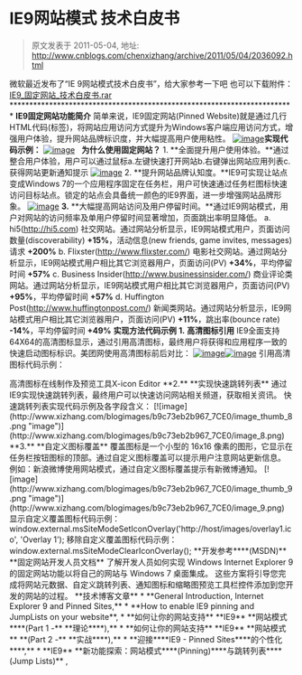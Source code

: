 # IE9网站模式 技术白皮书 
> 原文发表于 2011-05-04, 地址: http://www.cnblogs.com/chenxizhang/archive/2011/05/04/2036092.html 


  微软最近发布了“IE 9网站模式技术白皮书”，给大家参考一下吧 也可以下载附件：[IE9\_固定网站\_技术白皮书.rar](http://files.cnblogs.com/chenxizhang/IE9_%E5%9B%BA%E5%AE%9A%E7%BD%91%E7%AB%99_%E6%8A%80%E6%9C%AF%E7%99%BD%E7%9A%AE%E4%B9%A6.rar "IE9_固定网站_技术白皮书.rar") ************************************************************************ **IE9固定网站功能简介**  简单来说，IE9固定网站(Pinned Website)就是通过几行HTML代码(<meta>标签)，将网站应用访问方式提升为Windows客户端应用访问方式，增强用户体验，提升网站品牌标识度，并大幅提高用户使用粘性。 [![image](http://www.xizhang.com/blogimages/b9c73eb2b967_7CE0/image_thumb.png "image")](http://www.xizhang.com/blogimages/b9c73eb2b967_7CE0/image.png)**实现代码示例：** <meta name="msapplication-task" content="name=我要付款;action-uri=https://abc.com/;icon-uri=https://imgabc.com/abc.ico " /> [![image](http://www.xizhang.com/blogimages/b9c73eb2b967_7CE0/image_thumb_3.png "image")](http://www.xizhang.com/blogimages/b9c73eb2b967_7CE0/image_3.png)   **为什么使用固定网站？**  1. **全面提升用户使用体验。**通过整合用户体验，用户可以通过鼠标a.左键快速打开网站b.右键弹出网站应用列表c.获得网站更新通知提示 [![image](http://www.xizhang.com/blogimages/b9c73eb2b967_7CE0/image_thumb_4.png "image")](http://www.xizhang.com/blogimages/b9c73eb2b967_7CE0/image_4.png) 2. **提升网站品牌认知度。**IE9可实现让站点变成Windows 7的一个应用程序固定在任务栏，用户可快速通过任务栏图标快速访问目标站点。锁定的站点会具备统一颜色的IE9界面，进一步增强网站品牌形象。 [![image](http://www.xizhang.com/blogimages/b9c73eb2b967_7CE0/image_thumb_5.png "image")](http://www.xizhang.com/blogimages/b9c73eb2b967_7CE0/image_5.png) **3.** **大幅提高网站访问及用户停留时间。**通过IE9网站模式，用户对网站的访问频率及单用户停留时间显著增加，页面跳出率明显降低。 a. hi5(<http://hi5.com>) 社交网站。通过网站分析显示，IE9网站模式用户，页面访问数量(discoverability) **+15%**，活动信息(new friends, game invites, messages)请求 **+200%** b. Flixster(<http://www.flixster.com/>) 电影社交网站。通过网站分析显示，IE9网站模式用户相比其它浏览器用户，页面访问(PV) **+34%**，平均停留时间 **+57%** c. Business Insider(<http://www.businessinsider.com/>) 商业评论类网站。通过网站分析显示，IE9网站模式用户相比其它浏览器用户，页面访问(PV) **+95%**，平均停留时间 **+57%** d. Huffington Post(<http://www.huffingtonpost.com/>) 新闻类网站。通过网站分析显示，IE9网站模式用户相比其它浏览器用户，页面访问(PV) **+11%**，跳出率(bounce rate) **-14%**，平均停留时间 **+49%** **实现方法代码示例**  **1.** **高清图标引用** IE9全面支持64X64的高清图标显示，通过引用高清图标，最终用户将获得和应用程序一致的快速启动图标标识。美团网使用高清图标前后对比： [![image](http://www.xizhang.com/blogimages/b9c73eb2b967_7CE0/image_thumb_6.png "image")](http://www.xizhang.com/blogimages/b9c73eb2b967_7CE0/image_6.png)[![image](http://www.xizhang.com/blogimages/b9c73eb2b967_7CE0/image_thumb_7.png "image")](http://www.xizhang.com/blogimages/b9c73eb2b967_7CE0/image_7.png) 引用高清图标代码示例：  
<link rel="icon" href="/favicon.ico?v=3" type="image/x-icon" /> 高清图标在线制作及预览工具X-icon Editor <http://www.xiconeditor.com/> **2.** **实现快速跳转列表** 通过IE9实现快速跳转列表，最终用户可以快速访问网站相关频道，获取相关资讯。 快速跳转列表实现代码示例及各字段含义： <meta name="msapplication-task" content="name=ABC;action-uri=https://abc.com/;icon-uri=https://imgabc.com/abc.ico" /> [![image](http://www.xizhang.com/blogimages/b9c73eb2b967_7CE0/image_thumb_8.png "image")](http://www.xizhang.com/blogimages/b9c73eb2b967_7CE0/image_8.png) **3.** **自定义图标覆盖** 覆盖图标是一个小型的 16x16 像素的图形，它显示在任务栏按钮图标的顶部。通过自定义图标覆盖可以提示用户注意网站更新信息。 例如：新浪微博使用网站模式，通过自定义图标覆盖提示有新微博通知。 [![image](http://www.xizhang.com/blogimages/b9c73eb2b967_7CE0/image_thumb_9.png "image")](http://www.xizhang.com/blogimages/b9c73eb2b967_7CE0/image_9.png) 显示自定义覆盖图标代码示例： window.external.msSiteModeSetIconOverlay('http://host/images/overlay1.ico', 'Overlay 1'); 移除自定义覆盖图标代码示例： window.external.msSiteModeClearIconOverlay(); **开发参考****(MSDN)**  **固定网站开发人员文档** 了解开发人员如何实现 Windows Internet Explorer 9 的固定网站功能以将自己的网站与 Windows 7 桌面集成。 这些方案将引导您完成将网站元数据、自定义跳转列表、通知图标和缩略图预览工具栏控件添加到您开发的网站的过程。 <http://msdn.microsoft.com/zh-cn/library/gg491731(v=VS.85).aspx>  **技术博客文章**  * **General Introduction, Internet Explorer 9 and Pinned Sites,** <http://windowsteamblog.com/windows/b/developers/archive/2010/10/25/internet-explorer-9-and-pinned-sites.aspx> * **How to enable IE9 pinning and JumpLists on your website**, <http://blogs.msdn.com/b/thebeebs/archive/2010/09/16/how-to-add-ie9-beta-pinning-to-you-website.aspx> * **如何让你的网站支持** **IE9** **网站模式****(Part 1 -** **理论****),** <http://www.cnblogs.com/cathsfz/archive/2010/11/16/1878816.html>* **如何让你的网站支持** **IE9** **网站模式** **(Part 2 -** **实战****),** <http://www.cnblogs.com/cathsfz/archive/2010/11/17/1878851.html>* **迎接****IE9 - Pinned Sites****的个性化****,** <http://newkadbbz.spaces.live.com/blog/cns!B9B9D1C8892F9662!751.entry>* **IE9** **新功能探索：网站模式****(Pinning)****与跳转列表****(Jump Lists)** , <http://blog.miniasp.com/post/2010/09/21/IE9-Pinning-and-JumpLists-on-your-website.aspx>




































































































